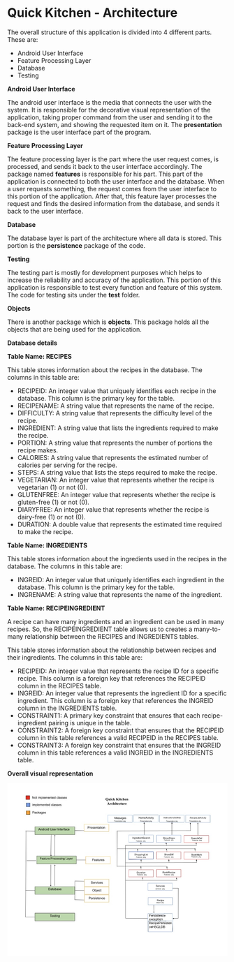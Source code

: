 # Quick Kitchen - Architecture

The overall structure of this application is divided into 4 different parts. These are:

- Android User Interface
- Feature Processing Layer
- Database
- Testing

**Android User Interface**

The android user interface is the media that connects the user with the system. It is responsible for the decorative visual representation of the application, taking proper command from the user and sending it to the back-end system, and showing the requested item on it. The **presentation** package is the user interface part of the program.

**Feature Processing Layer**

The feature processing layer is the part where the user request comes, is processed, and sends it back to the user interface accordingly. The package named **features** is responsible for his part. This part of the application is connected to both the user interface and the database. When a user requests something, the request comes from the user interface to this portion of the application. After that, this feature layer processes the request and finds the desired information from the database, and sends it back to the user interface.

**Database**

The database layer is part of the architecture where all data is stored. This portion is the **persistence** package of the code.

**Testing**

The testing part is mostly for development purposes which helps to increase the reliability and accuracy of the application. This portion of this application is responsible to test every function and feature of this system. The code for testing sits under the **test** folder.

**Objects**

There is another package which is **objects**. This package holds all the objects that are being used for the application.

**Database details**

**Table Name: RECIPES**

This table stores information about the recipes in the database.
The columns in this table are:

- RECIPEID: An integer value that uniquely identifies each recipe in the database. This column is the primary key for the table.
- RECIPENAME: A string value that represents the name of the recipe.
- DIFFICULTY: A string value that represents the difficulty level of the recipe.
- INGREDIENT: A string value that lists the ingredients required to make the recipe.
- PORTION: A string value that represents the number of portions the recipe makes.
- CALORIES: A string value that represents the estimated number of calories per serving for the recipe.
- STEPS: A string value that lists the steps required to make the recipe.
- VEGETARIAN: An integer value that represents whether the recipe is vegetarian (1) or not (0).
- GLUTENFREE: An integer value that represents whether the recipe is gluten-free (1) or not (0).
- DIARYFREE: An integer value that represents whether the recipe is dairy-free (1) or not (0).
- DURATION: A double value that represents the estimated time required to make the recipe.

**Table Name: INGREDIENTS**

This table stores information about the ingredients used in the recipes in the database. The columns in this table are:

- INGREID: An integer value that uniquely identifies each ingredient in the database. This column is the primary key for the table.
- INGRENAME: A string value that represents the name of the ingredient.

**Table Name: RECIPEINGREDIENT**

A recipe can have many ingredients and an ingredient can be used in many recipes. So, the RECIPEINGREDIENT table allows us to creates a many-to-many relationship between the RECIPES and INGREDIENTS tables.

This table stores information about the relationship between recipes and their ingredients. The columns in this table are:

- RECIPEID: An integer value that represents the recipe ID for a specific recipe. This column is a foreign key that references the RECIPEID column in the RECIPES table.
- INGREID: An integer value that represents the ingredient ID for a specific ingredient. This column is a foreign key that references the INGREID column in the INGREDIENTS table.
- CONSTRAINT1: A primary key constraint that ensures that each recipe-ingredient pairing is unique in the table.
- CONSTRAINT2: A foreign key constraint that ensures that the RECIPEID column in this table references a valid RECIPEID in the RECIPES table.
- CONSTRAINT3: A foreign key constraint that ensures that the INGREID column in this table references a valid INGREID in the INGREDIENTS table.

**Overall visual representation**

![update](update.jpg)
